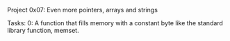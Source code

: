 Project 0x07: Even more pointers, arrays and strings

Tasks:
0: A function that fills memory with a constant byte
	like the standard library function, memset.

